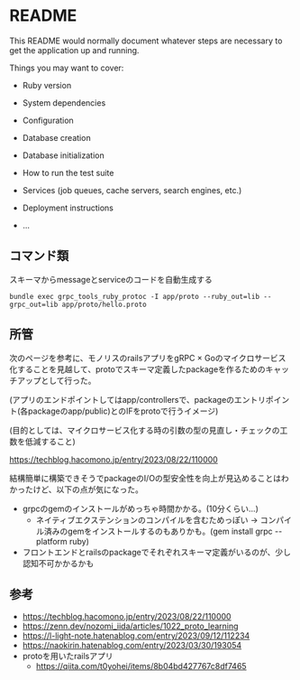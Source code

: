 # README

This README would normally document whatever steps are necessary to get the
application up and running.

Things you may want to cover:

* Ruby version

* System dependencies

* Configuration

* Database creation

* Database initialization

* How to run the test suite

* Services (job queues, cache servers, search engines, etc.)

* Deployment instructions

* ...

## コマンド類
スキーマからmessageとserviceのコードを自動生成する
```
bundle exec grpc_tools_ruby_protoc -I app/proto --ruby_out=lib --grpc_out=lib app/proto/hello.proto
```

## 所管
次のページを参考に、モノリスのrailsアプリをgRPC × Goのマイクロサービス化することを見越して、protoでスキーマ定義したpackageを作るためのキャッチアップとして行った。

(アプリのエンドポイントしてはapp/controllersで、packageのエントリポイント(各packageのapp/public)とのIFをprotoで行うイメージ)

(目的としては、マイクロサービス化する時の引数の型の見直し・チェックの工数を低減すること)

https://techblog.hacomono.jp/entry/2023/08/22/110000

結構簡単に構築できそうでpackageのI/Oの型安全性を向上が見込めることはわかったけど、以下の点が気になった。

- grpcのgemのインストールがめっちゃ時間かかる。(10分くらい...)
  - ネイティブエクステンションのコンパイルを含むためっぽい → コンパイル済みのgemをインストールするのもありかも。(gem install grpc --platform ruby)
- フロントエンドとrailsのpackageでそれぞれスキーマ定義がいるのが、少し認知不可かかるかも

## 参考
- https://techblog.hacomono.jp/entry/2023/08/22/110000
- https://zenn.dev/nozomi_iida/articles/1022_proto_learning
- https://l-light-note.hatenablog.com/entry/2023/09/12/112234
- https://naokirin.hatenablog.com/entry/2023/03/30/193054
- protoを用いたrailsアプリ
	- https://qiita.com/t0yohei/items/8b04bd427767c8df7465
